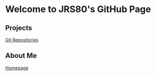 # Welcome to JRS80's GitHub Page

## Projects
[Git Repositories](https://github.com/jrs80?tab=repositories)

## About Me
[Homepage](https://jrs80.github.io/PortfolioWebsite)
